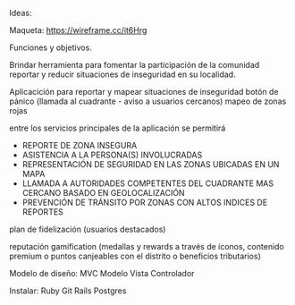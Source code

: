 Ideas:



Maqueta: https://wireframe.cc/it6Hrg



Funciones y objetivos.

Brindar herramienta para fomentar la participación de la comunidad reportar y reducir situaciones de inseguridad en su localidad. 

Aplicacición para reportar y mapear situaciones de inseguridad
botón de pánico (llamada al cuadrante - aviso a usuarios cercanos)
mapeo de zonas rojas


entre los servicios principales de la aplicación se permitirá

- REPORTE DE ZONA INSEGURA
- ASISTENCIA A LA PERSONA(S) INVOLUCRADAS
- REPRESENTACIÓN DE SEGURIDAD EN LAS ZONAS UBICADAS EN UN MAPA
- LLAMADA A AUTORIDADES COMPETENTES DEL CUADRANTE MAS CERCANO BASADO EN GEOLOCALIZACIÓN
- PREVENCIÓN DE TRÁNSITO POR ZONAS CON ALTOS INDICES DE REPORTES

plan de fidelización  (usuarios destacados)

reputación 
gamification (medallas y rewards a través de íconos, contenido premium o puntos canjeables con el distrito o beneficios tributarios)





Modelo de diseño:
MVC Modelo Vista Controlador

Instalar:
Ruby
Git
Rails
Postgres

